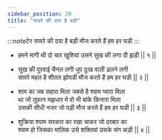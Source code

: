 ```yaml
---
sidebar_position: 20
title: "सावरे की दया है बड़ी"
---
```


:::noteटेर
सावरे की दया है बड़ी मौज करते हैं हम हर घडी
:::

- हमने मांगी थी दो चार खुशियां उसने सुख की लगा दी झड़ी || १ ||

- सुख की पुरवाई चैनल लगी धुप दुःख वाली ढलने लगी <br/>
  सावरे महल है शीतल झोपडी मौज करते हैं हम हर घडी || २ ||

- शाम का जब सहारा मिला जबसे है श्याम प्यारा मिला <br/>
  था जो तूफ़ान मझधार में वो भी बांके किनारा मिला <br/>
  उसकी सीधी नजर जो पड़ी मौज करते हैं हम हर घडी || ३ ||

- शुक्रिया श्याम सरकार का रखा चाकर जो दरबार का <br/>
  श्याम हो जिसका मालिक उसे शक्तियां उसके संग कड़ी || ४ ||
